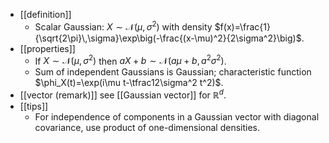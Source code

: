 - [[definition]]
  - Scalar Gaussian: $X\sim \mathcal{N}(\mu,\sigma^2)$ with density $f(x)=\frac{1}{\sqrt{2\pi}\,\sigma}\exp\big(-\frac{(x-\mu)^2}{2\sigma^2}\big)$.
- [[properties]]
  - If $X\sim\mathcal{N}(\mu,\sigma^2)$ then $aX+b\sim\mathcal{N}(a\mu+b,a^2\sigma^2)$.
  - Sum of independent Gaussians is Gaussian; characteristic function $\phi_X(t)=\exp(i\mu t-\tfrac12\sigma^2 t^2)$.
- [[vector (remark)]] see [[Gaussian vector]] for $\mathbb{R}^d$.
- [[tips]]
  - For independence of components in a Gaussian vector with diagonal covariance, use product of one-dimensional densities.